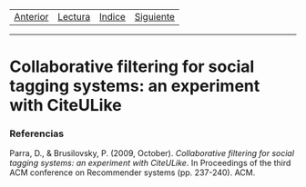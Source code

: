 <table><tr><td>
  <a href="./Blog08.md">Anterior</a>
</td><td>
  <a href="./Lecturas/Blog09.pdf">Lectura</a>
</td><td>
  <a href="./README.md">Indice</a>
</td><td>
  <a href="./Blog10.md">Siguiente</a>
</td></tr></table>

***

# Collaborative filtering for social tagging systems: an experiment with CiteULike

### Referencias

Parra, D., & Brusilovsky, P. (2009, October). _Collaborative filtering for social tagging systems: an experiment with CiteULike_. In Proceedings of the third ACM conference on Recommender systems (pp. 237-240). ACM.
